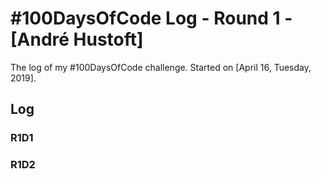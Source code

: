 # #100DaysOfCode Log - Round 1 - [André Hustoft]

The log of my #100DaysOfCode challenge. Started on [April 16, Tuesday, 2019].

## Log

### R1D1

### R1D2
